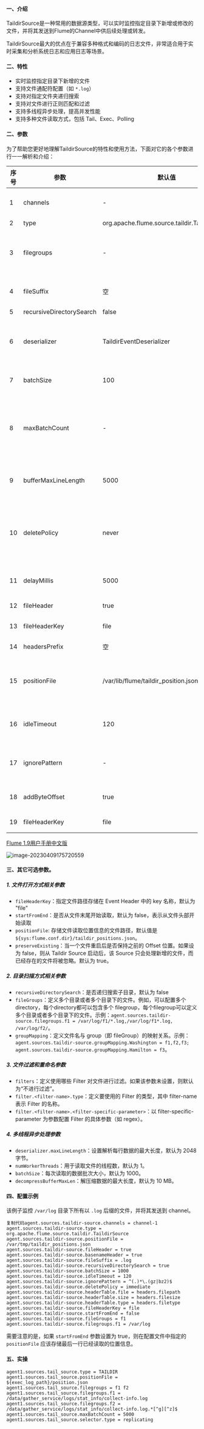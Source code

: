 #### 一、介绍

TaildirSource是一种常用的数据源类型，可以实时监控指定目录下新增或修改的文件，并将其发送到Flume的Channel中供后续处理或转发。

TaildirSource最大的优点在于兼容多种格式和编码的日志文件，非常适合用于实时采集和分析系统日志和应用日志等场景。

#### 二、特性

- 实时监控指定目录下新增的文件
- 支持文件通配符配置（如 `*.log`）
- 支持对指定文件夹递归搜索
- 支持对文件进行正则匹配和过滤
- 支持多线程异步处理，提高并发性能
- 支持多种文件读取方式，包括 Tail、Exec、Polling

#### 二、参数

为了帮助您更好地理解TaildirSource的特性和使用方法，下面对它的各个参数进行一一解析和介绍：

| 序号 | 参数                     | 默认值                                        | 描述                                                         |
| ---- | ------------------------ | --------------------------------------------- | ------------------------------------------------------------ |
| 1    | channels                 | -                                             | 该参数指定 TaildirSource 所连接的 Channel 名称，可以是单个 Channel 或多个 Channel 组成的列表。 |
| 2    | type                     | org.apache.flume.source.taildir.TaildirSource | 该参数指定 TaildirSource 的类型。                            |
| 3    | filegroups               | -                                             | 该参数指定需要监控的文件路径和文件名格式，可以是单个文件或多个文件组成的列表。每个文件组都需要包含一个 dir 和一个 filePattern 参数，用于指定目录和文件名的正则表达式。 |
| 4    | fileSuffix               | 空                                            | 文件的后缀名，为空表示所有类型文件都接收，支持多种类型的配置，如 *.log,*.txt。 |
| 5    | recursiveDirectorySearch | false                                         | 是否递归搜索子目录，默认为 false。                           |
| 6    | deserializer             | TaildirEventDeserializer                      | 该参数指定文件中的数据格式和编码方式，例如 Avro、Protobuf、JSON 等。如果不指定，则默认使用 TaildirEventDeserializer，它支持处理文本日志。 |
| 7    | batchSize                | 100                                           | 该参数指定从 TaildirSource 读取数据的批次大小，即一次读取的最大行数，默认值为 100。 |
| 8    | maxBatchCount            | -                                             | 控制从同一文件连续读取的行数。 如果数据来源是通过tail多个文件的方式，并且其中一个文件的写入速度很快，则它可能会阻止其他文件被处理，因为这个繁忙文件将被无休止地读取。 在这种情况下，可以调低此参数来避免被一直读取一个文件。 |
| 9    | bufferMaxLineLength      | 5000                                          | 该参数指定每行日志数据的最大长度。如果一行数据超过了这个长度，将会被拆分成多个 Event 发送到 Channel。默认值为 5000。 |
| 10   | deletePolicy             | never                                         | 该参数指定 TaildirSource 处理完一个文件后是否删除该文件。可选值为 never、immediate 和 delay。never 表示永远不删除文件；immediate 表示立即删除文件；delay 表示在文件被处理 delaySeconds 秒后再删除。默认值为 never。 |
| 11   | delayMillis              | 5000                                          | 该参数指定 TaildirSource 轮询文件的间隔时间，即检查是否有新文件需要读取的时间间隔。默认值为 5 秒。 |
| 12   | fileHeader               | true                                          | 该参数指定是否在 Event Header 中添加文件名等信息。默认值为 true。 |
| 13   | fileHeaderKey            | file                                          | 指定文件路径存储在 Event Header 中的 key 名称，默认为 "file"。 |
| 14   | headersPrefix            | 空                                            | 该参数指定在 Event Header 中添加文件信息时的前缀。默认为空字符串。 |
| 15   | positionFile             | /var/lib/flume/taildir_position.json          | 该参数指定保存位置信息的文件路径。位置信息用于记录每个文件已经读取到的位置，避免重复读取或漏读。默认值为 "/var/lib/flume/taildir_position.json"。 |
| 16   | idleTimeout              | 120                                           | 若一个文件在一段时间内没有新内容可读，则认为该文件已经读完，默认为 120 秒。当然也可以设置为 -1 表示永不超时（除非文件被删除）。 |
| 17   | ignorePattern            | -                                             | 该参数指定哪些文件名不应该被读取。可以使用正则表达式匹配文件名，例如 ^.*\.gz$ 表示不读取后缀为 .gz 的文件。 |
| 18   | addByteOffset            | true                                          | 该参数指定是否在 Event Header 中添加字节偏移量信息，即当前行数据在文件中的起始位置。默认值为 true。 |
| 19   | fileHeaderKey            | file                                          | 指定文件路径存储在 Event Header 中的 key 名称，默认为 "file"。 |

[Flume 1.9用户手册中文版](https://flume.liyifeng.org/#taildir-source)

![image-20230409175720559](https://static-resource-yang.oss-cn-shenzhen.aliyuncs.com/typora_pic/202304162122643.png)

#### 三、其它可选参数。

##### 1. 文件打开方式相关参数

- `fileHeaderKey`：指定文件路径存储在 Event Header 中的 key 名称，默认为 "file"
- `startFromEnd`：是否从文件末尾开始读取，默认为 false，表示从文件头部开始读取
- `positionFile`: 存储文件读取位置信息的文件路径，默认值是 `${sys:flume.conf.dir}/taildir_positions.json`。
- `preserveExisting`：当一个文件重启后是否保持之前的 Offset 位置。如果设为 false，则从 Taildir Source 启动后，该 Source 只会处理新增的文件，而已经存在的文件将被忽略。默认为 true。

##### 2. 目录扫描方式相关参数

- `recursiveDirectorySearch`：是否递归搜索子目录，默认为 false
- `fileGroups`：定义多个目录或者多个目录下的文件。例如，可以配置多个 directory，每个directory都可以包含多个 filegroup，每个filegroup可以定义多个目录或者多个目录下的文件。示例：`agent.sources.taildir-source.filegroups.f1 = /var/log/f1/*.log,/var/log/f1*.log, /var/log/f2/`。
- `groupMapping`：定义文件名与 group（即 fileGroup）的映射关系。示例：`agent.sources.taildir-source.groupMapping.Washington = f1,f2,f3; agent.sources.taildir-source.groupMapping.Hamilton = f3`。

##### 3. 文件过滤和重命名参数

- `filters`：定义使用哪些 Filter 对文件进行过滤。如果该参数未设置，则默认为“不进行过滤”。
- `filter.<filter-name>.type`：定义要使用的 Filter 的类型，其中 filter-name 表示 Filter 的名称。
- `filter.<filter-name>.<filter-specific-parameter>`：以 filter-specific-parameter 为参数配置 Filter 的具体参数（如 regex）。

##### 4. 多线程异步处理参数

- `deserializer.maxLineLength`：设置解析每行数据的最大长度，默认为 2048 字节。
- `numWorkerThreads`：用于读取文件的线程数，默认为 1。
- `batchSize`：每次读取的数据批次大小，默认为 1000。
- `decompressBufferMaxLen`：解压缩数据的最大长度，默认为 10 MB。

#### 四、配置示例

该例子监控 `/var/log` 目录下所有以 `.log` 后缀的文件，并将其发送到 channel。

```
复制代码agent.sources.taildir-source.channels = channel-1
agent.sources.taildir-source.type = org.apache.flume.source.taildir.TaildirSource
agent.sources.taildir-source.positionFile = /var/tmp/taildir_positions.json
agent.sources.taildir-source.fileHeader = true
agent.sources.taildir-source.basenameHeader = true
agent.sources.taildir-source.fileSuffix = .log
agent.sources.taildir-source.recursiveDirectorySearch = true
agent.sources.taildir-source.batchSize = 1000
agent.sources.taildir-source.idleTimeout = 120
agent.sources.taildir-source.ignorePattern = ^(.)*\.(gz|bz2)$
agent.sources.taildir-source.deletePolicy = immediate
agent.sources.taildir-source.headerTable.file = headers.filepath
agent.sources.taildir-source.headerTable.size = headers.filesize
agent.sources.taildir-source.headerTable.type = headers.filetype
agent.sources.taildir-source.fileHeaderKey = file
agent.sources.taildir-source.startFromEnd = false
agent.sources.taildir-source.fileGroups = f1
agent.sources.taildir-source.filegroups.f1 = /var/log
```

需要注意的是，如果 `startFromEnd` 参数设置为 true，则在配置文件中指定的 `positionFile` 应该存储最后一行已经读取的位置信息。

#### 五、实操

```
agent1.sources.tail_source.type = TAILDIR
agent1.sources.tail_source.positionFile = ${exec_log_path}/position.json
agent1.sources.tail_source.filegroups = f1 f2
agent1.sources.tail_source.filegroups.f1 = /data/gather_service/logs/stat_info/collect-info.log
agent1.sources.tail_source.filegroups.f2 = /data/gather_service/logs/stat_info/collect-info.log.*[^g][^z]$
agent1.sources.tail_source.maxBatchCount = 5000
agent1.sources.tail_source.selector.type = replicating
```

